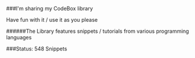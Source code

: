 ###I'm sharing my CodeBox library

Have fun with it / use it as you please

######The Library features snippets / tutorials from various programming languages

###Status: 548 Snippets